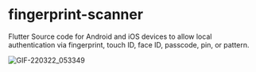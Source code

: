 # fingerprint-scanner
Flutter Source code for Android and iOS devices to allow local authentication via fingerprint, touch ID, face ID, passcode, pin, or pattern.

![GIF-220322_053349](https://user-images.githubusercontent.com/56830558/159385036-8052ba56-36b8-41c4-b847-a8877e9dab9b.gif)
